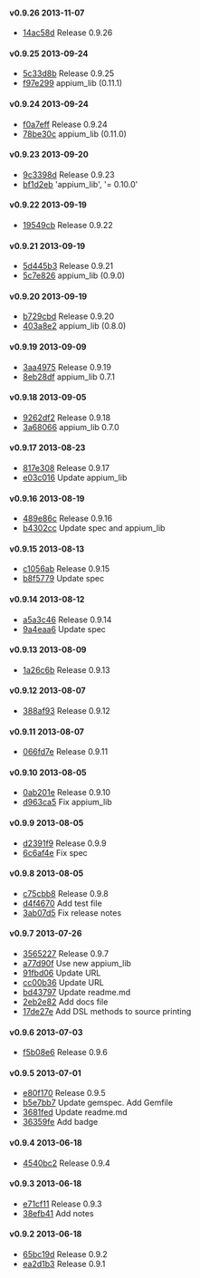 #### v0.9.26 2013-11-07

- [14ac58d](https://github.com/appium/test_runner/commit/14ac58db6cd07c208578a2dc9a6a54014c857d38) Release 0.9.26


#### v0.9.25 2013-09-24

- [5c33d8b](https://github.com/appium/test_runner/commit/5c33d8b7547a046b83d84b4f856c1699600a7a18) Release 0.9.25
- [f97e299](https://github.com/appium/test_runner/commit/f97e299f83f965e9ab9fd1ee61c79a8153dd1169) appium_lib (0.11.1)


#### v0.9.24 2013-09-24

- [f0a7eff](https://github.com/appium/test_runner/commit/f0a7eff7482fc6d63c4813f41b5ff2f7fd48f06f) Release 0.9.24
- [78be30c](https://github.com/appium/test_runner/commit/78be30cee883352c46374d1128bb4afe02d9f6f8) appium_lib (0.11.0)


#### v0.9.23 2013-09-20

- [9c3398d](https://github.com/appium/test_runner/commit/9c3398d20803824a372a260e8166fff8565c18b3) Release 0.9.23
- [bf1d2eb](https://github.com/appium/test_runner/commit/bf1d2eb5ae3d4ae0e458784f698da731b5a39137) 'appium_lib', '= 0.10.0'


#### v0.9.22 2013-09-19

- [19549cb](https://github.com/appium/test_runner/commit/19549cbd8d92182aae8ff35e5b5d916dac12020a) Release 0.9.22


#### v0.9.21 2013-09-19

- [5d445b3](https://github.com/appium/test_runner/commit/5d445b397bd56f70872de1cc0386af4dc164df6f) Release 0.9.21
- [5c7e826](https://github.com/appium/test_runner/commit/5c7e82629f5d35ae521d9a224ce49ff1f37d0969) appium_lib (0.9.0)


#### v0.9.20 2013-09-19

- [b729cbd](https://github.com/appium/test_runner/commit/b729cbdeb15c932d01cbbc8b479da58d66a02b08) Release 0.9.20
- [403a8e2](https://github.com/appium/test_runner/commit/403a8e25c42c41aef7258b1d5eb49d357425cf36) appium_lib (0.8.0)


#### v0.9.19 2013-09-09

- [3aa4975](https://github.com/appium/test_runner/commit/3aa497573f27539b9ea7096e3fd597a61fde8bab) Release 0.9.19
- [8eb28df](https://github.com/appium/test_runner/commit/8eb28df631508625f5633a958279399728f2234d) appium_lib 0.7.1


#### v0.9.18 2013-09-05

- [9262df2](https://github.com/appium/test_runner/commit/9262df2995c473950822f7ea03adf810fe95ddc4) Release 0.9.18
- [3a68066](https://github.com/appium/test_runner/commit/3a68066491635d55796e378d6bac57428c13f487) appium_lib 0.7.0


#### v0.9.17 2013-08-23

- [817e308](https://github.com/appium/test_runner/commit/817e30871d85ff153986127a58d77a4bd9081f2e) Release 0.9.17
- [e03c016](https://github.com/appium/test_runner/commit/e03c0166b47ad165a792eea2e895e6b4caeae89e) Update appium_lib


#### v0.9.16 2013-08-19

- [489e86c](https://github.com/appium/test_runner/commit/489e86c88d49504be5d5d5587988a15d54c517cb) Release 0.9.16
- [b4302cc](https://github.com/appium/test_runner/commit/b4302cc2b991210b4f0525ce49ccac7517f2d600) Update spec and appium_lib


#### v0.9.15 2013-08-13

- [c1056ab](https://github.com/appium/test_runner/commit/c1056ab5311f152994076d846c504f88caee4a76) Release 0.9.15
- [b8f5779](https://github.com/appium/test_runner/commit/b8f57797f8f9364f5efa320e2b428dd71eda37ad) Update spec


#### v0.9.14 2013-08-12

- [a5a3c46](https://github.com/appium/test_runner/commit/a5a3c46ee3498d9b55d8cc8305988fe4632f4d3c) Release 0.9.14
- [9a4eaa6](https://github.com/appium/test_runner/commit/9a4eaa6403f3a1f6dc5b32b2904e6d22808c2f44) Update spec


#### v0.9.13 2013-08-09

- [1a26c6b](https://github.com/appium/test_runner/commit/1a26c6bd6b31e1d697fc8fbe2e709baafbd4dcb1) Release 0.9.13


#### v0.9.12 2013-08-07

- [388af93](https://github.com/appium/test_runner/commit/388af93e0a308cae651226df066e789bc2a732b7) Release 0.9.12


#### v0.9.11 2013-08-07

- [066fd7e](https://github.com/appium/test_runner/commit/066fd7e2e90cff33da9f82be36c46e3a96641659) Release 0.9.11


#### v0.9.10 2013-08-05

- [0ab201e](https://github.com/appium/test_runner/commit/0ab201e8a02ae2b1a1f3e4cfde34a25092575638) Release 0.9.10
- [d963ca5](https://github.com/appium/test_runner/commit/d963ca57fd79bcabd5c91d53f5c6170a81494dda) Fix appium_lib


#### v0.9.9 2013-08-05

- [d2391f9](https://github.com/appium/test_runner/commit/d2391f9e2d00fdd3fc4214ac11ceeff986952200) Release 0.9.9
- [6c6af4e](https://github.com/appium/test_runner/commit/6c6af4e6f64c750502017dc2ff3da6cd1cd4ac0e) Fix spec


#### v0.9.8 2013-08-05

- [c75cbb8](https://github.com/appium/test_runner/commit/c75cbb80ddaf17939b5cbbaa763ef033f1742d91) Release 0.9.8
- [d4f4670](https://github.com/appium/test_runner/commit/d4f467006863662b059e49f9a0adf35adc04e6a5) Add test file
- [3ab07d5](https://github.com/appium/test_runner/commit/3ab07d50837182d37c37e1b4e40713e4f047bb2c) Fix release notes


#### v0.9.7 2013-07-26

- [3565227](https://github.com/appium/test_runner/commit/3565227c51844f0ec4652d342293ba47a4e7a39d) Release 0.9.7
- [a77d90f](https://github.com/appium/test_runner/commit/a77d90f44e0f3fd7428000ea9a303241993aa5c4) Use new appium_lib
- [91fbd06](https://github.com/appium/test_runner/commit/91fbd0662f8dee060bf39704cd014197e433fb05) Update URL
- [cc00b36](https://github.com/appium/test_runner/commit/cc00b360903636644bddcdb579e89d22450f802e) Update URL
- [bd43797](https://github.com/appium/test_runner/commit/bd4379707db9896ec5ec9f51f4f4fbc9dc2f5d40) Update readme.md
- [2eb2e82](https://github.com/appium/test_runner/commit/2eb2e82334a2eab6e786856a937603e1aee955d1) Add docs file
- [17de27e](https://github.com/appium/test_runner/commit/17de27e7cd22ce0cd62f64aac2f26b55a63b8992) Add DSL methods to source printing


#### v0.9.6 2013-07-03

- [f5b08e6](https://github.com/appium/test_runner/commit/f5b08e6754885b282be4c51781dddaa3b87c0d1d) Release 0.9.6


#### v0.9.5 2013-07-01

- [e80f170](https://github.com/appium/test_runner/commit/e80f1709ecec7b987389efe559b8a36bc4f33051) Release 0.9.5
- [b5e7bb7](https://github.com/appium/test_runner/commit/b5e7bb7c1a28f1574b2c610f18c20916e485416d) Update gemspec. Add Gemfile
- [3681fed](https://github.com/appium/test_runner/commit/3681fed4e41667011ac4af60f9f3879048ce785d) Update readme.md
- [36359fe](https://github.com/appium/test_runner/commit/36359fe547cac10272226c453d543607844f77a2) Add badge


#### v0.9.4 2013-06-18

- [4540bc2](https://github.com/appium/test_runner/commit/4540bc2963f1ffed766d0011baa26144c0bcc1ee) Release 0.9.4


#### v0.9.3 2013-06-18

- [e71cf11](https://github.com/appium/test_runner/commit/e71cf11eca3751c6057b2c13dd6f05867ce068e4) Release 0.9.3
- [38efb41](https://github.com/appium/test_runner/commit/38efb417202198b1b001f1f09efb283b2c8ba834) Add notes


#### v0.9.2 2013-06-18

- [65bc19d](https://github.com/appium/test_runner/commit/65bc19d6ab4ce546688a92d82c61b0fe3d253274) Release 0.9.2
- [ea2d1b3](https://github.com/appium/test_runner/commit/ea2d1b3ba635210a516aeeb1d855cadceca8f36c) Release 0.9.1